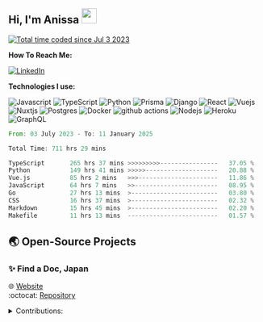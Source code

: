 ## Hi, I'm Anissa <a href="https://giphy.com/stickers/hand-fripon-rookip-kCMry3iScFtypKZXWn"><img src="https://media0.giphy.com/media/kCMry3iScFtypKZXWn/giphy.gif?cid=ecf05e47wscaohd0bpzliigg5ykevie8xov19ubwibuakysa&ep=v1_stickers_search&rid=giphy.gif&ct=s" width=30 /></a>
<a href="https://wakatime.com/@9d14fbb3-677a-4813-8366-3a1170924270"><img src="https://wakatime.com/badge/user/9d14fbb3-677a-4813-8366-3a1170924270.svg" alt="Total time coded since Jul 3 2023" /></a>


**How To Reach Me:**


<a href="https://www.linkedin.com/in/anissa-chadouli/" target="_blank"><img alt="LinkedIn" src="https://img.shields.io/badge/linkedin-%230077B5.svg?&style=for-the-badge&logo=linkedin&logoColor=white" /></a> 

**Technologies I use:**


<img alt="Javascript" src="https://shields.io/badge/JavaScript-F7DF1E?logo=JavaScript&logoColor=000&style=flat-square" /> <img alt="TypeScript" src="https://img.shields.io/badge/-TypeScript-007ACC?style=flat-square&logo=typescript&logoColor=white" /> <img alt="Python" src="https://img.shields.io/badge/-Python-007ACC?style=flat-square&logo=python&logoColor=yellow" /> <img alt="Prisma" src="https://img.shields.io/badge/Prisma-3982CE?style=slat-square&logo=Prisma&logoColor=white" /> <img alt="Django" src="https://img.shields.io/badge/-Django-092E20?style=flat-square&logo=django&logoColor=white" /> <img alt="React" src="https://img.shields.io/badge/-React-45b8d8?style=flat-square&logo=react&logoColor=white" /> <img alt="Vuejs" src="https://img.shields.io/badge/Vue.js-35495E?style=flat-square&logo=vuedotjs&logoColor=4FC08D"/> <img alt="Nuxtjs" src="https://img.shields.io/badge/Nuxt%20JS-00C58E?style=flat-square&logo=nuxt.js&logoColor=white"/> <img alt="Postgres" src="https://img.shields.io/badge/postgres-%23316192.svg?style=flat-square&logo=postgresql&logoColor=white" /> <img alt="Docker" src="https://img.shields.io/badge/-Docker-46a2f1?style=flat-square&logo=docker&logoColor=white" /> <img alt="github actions" src="https://img.shields.io/badge/-Github_Actions-2088FF?style=flat-square&logo=github-actions&logoColor=white" /> <img alt="Nodejs" src="https://img.shields.io/badge/-Nodejs-43853d?style=flat-square&logo=Node.js&logoColor=white" /> <img alt="Heroku" src="https://img.shields.io/badge/-Heroku-430098?style=flat-square&logo=heroku&logoColor=white" /> <img alt="GraphQL" src="https://img.shields.io/badge/-GraphQL-E10098?style=flat-square&logo=graphql&logoColor=white" />



<!--START_SECTION:waka-->

```rust
From: 03 July 2023 - To: 11 January 2025

Total Time: 711 hrs 29 mins

TypeScript       265 hrs 37 mins >>>>>>>>>----------------   37.05 %
Python           149 hrs 41 mins >>>>>--------------------   20.88 %
Vue.js           85 hrs 2 mins   >>>----------------------   11.86 %
JavaScript       64 hrs 7 mins   >>-----------------------   08.95 %
Go               27 hrs 13 mins  >------------------------   03.80 %
CSS              16 hrs 37 mins  >------------------------   02.32 %
Markdown         15 hrs 45 mins  >------------------------   02.20 %
Makefile         11 hrs 13 mins  -------------------------   01.57 %
```

<!--END_SECTION:waka-->


## :earth_asia: Open-Source Projects
### :sparkles: Find a Doc, Japan


:globe_with_meridians: [Website](https://www.findadoc.jp/)  
:octocat: [Repository](https://github.com/ourjapanlife/findadoc-server)

<details>
  <summary>Contributions:</summary>

 - Implemented end-to-end testing using [Jest](https://jestjs.io/)
- Implemented error handling to address edge cases using [TypeScript](https://www.typescriptlang.org/), [GraphQL](https://graphql.org/) and [Apollo Server](https://www.apollographql.com/docs/apollo-server/getting-started/)
- Helped with schema validation with [GraphQL](https://graphql.org/) and [GraphQL](https://graphql.org/)
</details> 




